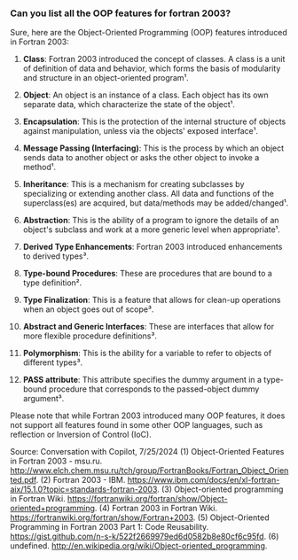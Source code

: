 ### Can you list all the OOP features for fortran 2003?

Sure, here are the Object-Oriented Programming (OOP) features introduced in Fortran 2003:

1. **Class**: Fortran 2003 introduced the concept of classes. A class is a unit of definition of data and behavior, which forms the basis of modularity and structure in an object-oriented program¹.

2. **Object**: An object is an instance of a class. Each object has its own separate data, which characterize the state of the object¹.

3. **Encapsulation**: This is the protection of the internal structure of objects against manipulation, unless via the objects' exposed interface¹.

4. **Message Passing (Interfacing)**: This is the process by which an object sends data to another object or asks the other object to invoke a method¹.

5. **Inheritance**: This is a mechanism for creating subclasses by specializing or extending another class. All data and functions of the superclass(es) are acquired, but data/methods may be added/changed¹.

6. **Abstraction**: This is the ability of a program to ignore the details of an object's subclass and work at a more generic level when appropriate¹.

7. **Derived Type Enhancements**: Fortran 2003 introduced enhancements to derived types³.

8. **Type-bound Procedures**: These are procedures that are bound to a type definition².

9. **Type Finalization**: This is a feature that allows for clean-up operations when an object goes out of scope³.

10. **Abstract and Generic Interfaces**: These are interfaces that allow for more flexible procedure definitions³.

11. **Polymorphism**: This is the ability for a variable to refer to objects of different types³.

12. **PASS attribute**: This attribute specifies the dummy argument in a type-bound procedure that corresponds to the passed-object dummy argument³.

Please note that while Fortran 2003 introduced many OOP features, it does not support all features found in some other OOP languages, such as reflection or Inversion of Control (IoC).

Source: Conversation with Copilot, 7/25/2024
(1) Object-Oriented Features in Fortran 2003 - msu.ru. http://www.elch.chem.msu.ru/tch/group/FortranBooks/Fortran_Object_Oriented.pdf.
(2) Fortran 2003 - IBM. https://www.ibm.com/docs/en/xl-fortran-aix/15.1.0?topic=standards-fortran-2003.
(3) Object-oriented programming in Fortran Wiki. https://fortranwiki.org/fortran/show/Object-oriented+programming.
(4) Fortran 2003 in Fortran Wiki. https://fortranwiki.org/fortran/show/Fortran+2003.
(5) Object-Oriented Programming in Fortran 2003 Part 1: Code Reusability. https://gist.github.com/n-s-k/522f2669979ed6d0582b8e80cf6c95fd.
(6) undefined. http://en.wikipedia.org/wiki/Object-oriented_programming.
